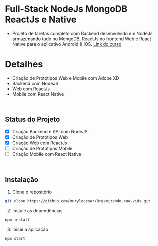
# Full-Stack NodeJs MongoDB ReactJs e Native
* Projeto de tarefas completo com Backend desenvolvido em NodeJs armazenando tudo no MongoDB, ReactJs no frontend Web e React Native para o aplicativo Android & iOS. <a href="https://www.udemy.com/course/projeto-completo-xd-nodejs-mongodb-react-native-e-react/">Link do curso</a>



# Detalhes

* Criação de Protótipos Web e Mobile com Adobe XD
* Backend com NodeJS
* Web com ReactJs
* Mobile com React Native

<br>

## Status do Projeto

- [x] Criação Backend e API com NodeJS
- [x] Criação de Protótipos Web
- [X] Criação Web com ReactJs
- [ ] Criação de Protótipos Mobile 
- [ ] Criação Mobile com React Native

<br>

## Instalação
1. Clone o repositório
```bash
git clone https://github.com/murylocesar/Organizando-sua-vida.git
```

2. Instale as dependências
```bash
npm install
```

3. Inicie a aplicação
```bash
npm start
```
